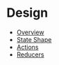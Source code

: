 # Design

* [Overview](Overview.md)
* [State Shape](StateShape.md)
* [Actions](Actions.md)
* [Reducers](Reducers.md)
